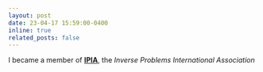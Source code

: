 ```yaml
---
layout: post
date: 23-04-17 15:59:00-0400
inline: true
related_posts: false
---
```


I became a member of <a href="https://www.ipia.site"><b>IPIA</b></a>, the <em>Inverse Problems International Association</em>
